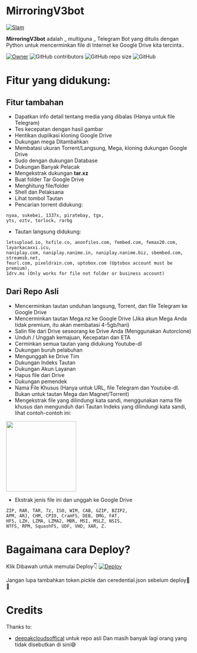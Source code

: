 # MirroringV3bot
[![Slam](https://telegra.ph/file/0b34665a6bafbe3050a34.jpg)](https://t.me/OdierBambi)


**MirroringV3bot** adalah _ multiguna _ Telegram Bot yang ditulis dengan Python untuk mencerminkan file di Internet ke Google Drive kita tercinta..


[![Owner](https://img.shields.io/badge/mirroirngV3bot%20-👻MyTelegram%20-blue)](https://t.me/OdierBambi)
![GitHub contributors](https://img.shields.io/github/contributors/RidhoNGPX/mirroringV3bot?style=flat)
![GitHub repo size](https://img.shields.io/github/repo-size/RidhoNGPX/mirroringV3bot?color=red)
![GitHub](https://img.shields.io/github/license/RidhoNGPX/mirroringV3bot)

# Fitur yang didukung:
 ## Fitur tambahan
 - Dapatkan info detail tentang media yang dibalas (Hanya untuk file Telegram)
 - Tes kecepatan dengan hasil gambar
 - Hentikan duplikasi kloning Google Drive
 - Dukungan mega Ditambahkan
 - Membatasi ukuran Torrent/Langsung, Mega, kloning dukungan Google Drive
 - Sudo dengan dukungan Database
 - Dukungan Banyak Pelacak
 - Mengekstrak dukungan **tar.xz**
 - Buat folder Tar Google Drive
 - Menghitung file/folder
 - Shell dan Pelaksana
 - Lihat tombol Tautan
 - Pencarian torrent didukung:
 ```
nyaa, sukebei, 1337x, piratebay, tgx,
yts, eztv, torlock, rarbg
```
- Tautan langsung didukung:
 ```
 letsupload.io, hxfile.co, anonfiles.com, fembed.com, femax20.com, layarkacaxxi.icu,
naniplay.com, naniplay.nanime.in, naniplay.nanime.biz, sbembed.com, streamsb.net,
feurl.com, pixeldrain.com, uptobox.com (Uptobox account must be premium),
1drv.ms (Only works for file not folder or business account)
```
## Dari Repo Asli
 - Mencerminkan tautan unduhan langsung, Torrent, dan file Telegram ke Google Drive
 - Mencerminkan tautan Mega.nz ke Google Drive (Jika akun Mega Anda tidak premium, itu akan membatasi 4-5gb/hari)
 - Salin file dari Drive seseorang ke Drive Anda (Menggunakan Autorclone)
 - Unduh / Unggah kemajuan, Kecepatan dan ETA
 - Cerminkan semua tautan yang didukung Youtube-dl
 - Dukungan buruh pelabuhan
 - Mengunggah ke Drive Tim
 - Dukungan Indeks Tautan
 - Dukungan Akun Layanan
 - Hapus file dari Drive
 - Dukungan pemendek
 - Nama File Khusus (Hanya untuk URL, file Telegram dan Youtube-dl. Bukan untuk tautan Mega dan Magnet/Torrent)
 - Mengekstrak file yang dilindungi kata sandi, menggunakan nama file khusus dan mengunduh dari Tautan Indeks yang dilindungi kata sandi, lihat contoh-contoh ini:
 <p><a href="https://telegra.ph/Magneto-Python-Aria---Custom-Filename-Examples-01-20"> <img src="https://img.shields.io/badge/see%20on%20telegraph-grey?style=for-the-badge" width="190""/></a></p>

- Ekstrak jenis file ini dan unggah ke Google Drive
 ```
 ZIP, RAR, TAR, 7z, ISO, WIM, CAB, GZIP, BZIP2, 
APM, ARJ, CHM, CPIO, CramFS, DEB, DMG, FAT, 
HFS, LZH, LZMA, LZMA2, MBR, MSI, MSLZ, NSIS, 
NTFS, RPM, SquashFS, UDF, VHD, XAR, Z.
```
# Bagaimana cara Deploy?
Klik Dibawah untuk memulai Deploy👇
[![Deploy](https://www.herokucdn.com/deploy/button.svg)](https://heroku.com/deploy?template=https://github.com/OdierBambi/mirroringV3bot)

Jangan lupa tambahkan token.pickle dan ceredential.json sebelum deploy👻😅

# Credits

Thanks to:
- [deepakcloudsoffical](https://github.com/deepakcloudsoffical) untuk repo asli
Dan masih banyak lagi orang yang tidak disebutkan di sini😅
